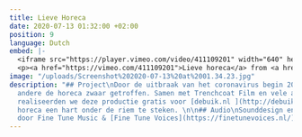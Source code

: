 ```yaml
---
title: Lieve Horeca
date: 2020-07-13 01:32:00 +02:00
position: 9
language: Dutch
embed: |-
  <iframe src="https://player.vimeo.com/video/411109201" width="640" height="360" frameborder="0" allow="autoplay; fullscreen" allowfullscreen></iframe>
  <p><a href="https://vimeo.com/411109201">Lieve horeca</a> from <a href="https://vimeo.com/user7595505">Trenchcoat Film</a> on <a href="https://vimeo.com">Vimeo</a>.</p>
image: "/uploads/Screenshot%202020-07-13%20at%2001.34.23.jpg"
description: "## Project\nDoor de uitbraak van het coronavirus begin 2019 werd onder
  andere de horeca zwaar getroffen. Samen met Trenchcoat Film en vele andere professionals
  realiseerden we deze productie gratis voor [debuik.nl ](http://debuik.nl), om de
  horeca een hart onder de riem te steken. \n\n## Audio\nSounddesign en voice-over
  door Fine Tune Music & [Fine Tune Voices](https://finetunevoices.nl/)"
---
```


